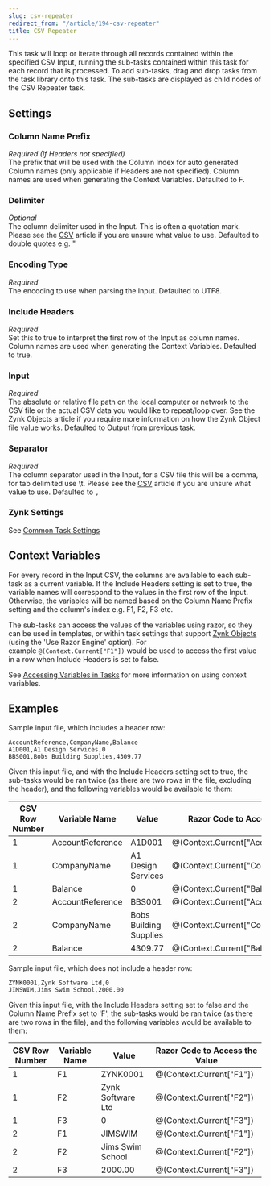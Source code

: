 ```yaml
---
slug: csv-repeater
redirect_from: "/article/194-csv-repeater"
title: CSV Repeater
---
```

This task will loop or iterate through all records contained within the specified CSV Input, running the sub-tasks contained within this task for each record that is processed. 
To add sub-tasks, drag and drop tasks from the task library onto this task. The sub-tasks are displayed as child nodes of the CSV Repeater task.

## Settings

### Column Name Prefix
_Required (If Headers not specified)_  
The prefix that will be used with the Column Index for auto generated Column names (only applicable if Headers are not specified). Column names are used when generating the Context Variables. Defaulted to F.

### Delimiter
_Optional_  
The column delimiter used in the Input. This is often a quotation mark. Please see the [CSV](csv) article if you are unsure what value to use. Defaulted to double quotes e.g. "

### Encoding Type	
_Required_  
The encoding to use when parsing the Input. 
Defaulted to UTF8.

### Include Headers
_Required_  
Set this to true to interpret the first row of the Input as column names. Column names are used when generating the Context Variables.  Defaulted to true.

### Input
_Required_  
The absolute or relative file path on the local computer or network to the CSV file or the actual CSV data you would like to repeat/loop over. See the Zynk Objects article if you require more information on how the Zynk Object file value works. Defaulted to Output from previous task.

### Separator	
_Required_  
The column separator used in the Input, for a CSV file this will be a comma, for tab delimited use \t.  Please see the [CSV](csv) article if you are unsure what value to use.
Defaulted to `,`

### Zynk Settings
See [Common Task Settings](common-task-settings)

## Context Variables
For every record in the Input CSV, the columns are available to each sub-task as a current variable. If the Include Headers setting is set to true, the variable names will correspond to the values in the first row of the Input. Otherwise, the variables will be named based on the Column Name Prefix setting and the column's index e.g. F1, F2, F3 etc.

The sub-tasks can access the values of the variables using razor, so they can be used in templates, or within task settings that support [Zynk Objects](zynk-objects) (using the 'Use Razor Engine' option). For example `@(Context.Current["F1"])` would be used to access the first value in a row when Include Headers is set to false.  
  
See [Accessing Variables in Tasks](accessing-variables-in-tasks) for more information on using context variables.

## Examples
Sample input file, which includes a header row:

```csv
AccountReference,CompanyName,Balance
A1D001,A1 Design Services,0
BBS001,Bobs Building Supplies,4309.77
```

Given this input file, and with the Include Headers setting set to true, the sub-tasks would be ran twice (as there are two rows in the file, excluding the header), and the following variables would be available to them:  

| CSV Row Number | Variable Name | Value | Razor Code to Access the Value |
| --- | --- | --- | --- |
| 1 | AccountReference | A1D001 | @(Context.Current["AccountReference"]) |  
| 1 | CompanyName | A1 Design Services | @(Context.Current["CompanyName"]) |  
| 1 | Balance | 0 | 	@(Context.Current["Balance"]) |  
| 2 | AccountReference | BBS001 | @(Context.Current["AccountReference"]) |  
| 2 | CompanyName | Bobs Building Supplies | @(Context.Current["CompanyName"]) |  
| 2 | Balance | 4309.77 | @(Context.Current["Balance"]) |  

Sample input file, which does not include a header row:

```csv
ZYNK0001,Zynk Software Ltd,0
JIMSWIM,Jims Swim School,2000.00
```

Given this input file, with the Include Headers setting set to false and the Column Name Prefix set to 'F', the sub-tasks would be ran twice (as there are two rows in the file), and the following variables would be available to them:

| CSV Row Number | Variable Name | Value | Razor Code to Access the Value |
| --- | --- | --- | --- |
| 	1 | 	F1 | 	ZYNK0001 | 	@(Context.Current["F1"]) |
| 	1 | 	F2 | 	Zynk Software Ltd | 	@(Context.Current["F2"]) |
| 	1 | 	F3 | 	0 | 	@(Context.Current["F3"]) |
| 	2 | 	F1 | 	JIMSWIM | 	@(Context.Current["F1"]) |
| 	2 | 	F2 | 	Jims Swim School | 	@(Context.Current["F2"]) |
| 	2 | 	F3 | 	2000.00 | 	@(Context.Current["F3"]) |
